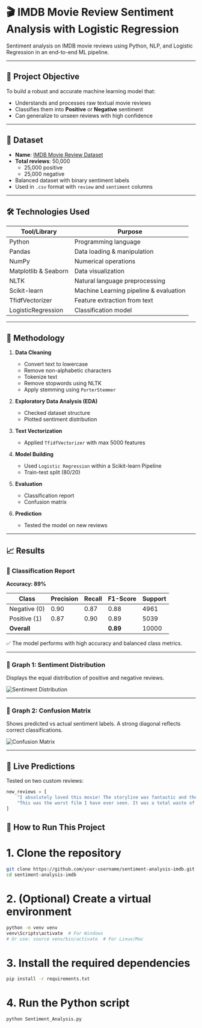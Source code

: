 # 🎬 IMDB Movie Review Sentiment Analysis with Logistic Regression

Sentiment analysis on IMDB movie reviews using Python, NLP, and Logistic Regression in an end-to-end ML pipeline.

---

## 📌 Project Objective

To build a robust and accurate machine learning model that:
- Understands and processes raw textual movie reviews
- Classifies them into **Positive** or **Negative** sentiment
- Can generalize to unseen reviews with high confidence

---

## 📂 Dataset

- **Name**: [IMDB Movie Review Dataset](https://ai.stanford.edu/~amaas/data/sentiment/)
- **Total reviews**: 50,000  
  - 25,000 positive  
  - 25,000 negative  
- Balanced dataset with binary sentiment labels  
- Used in `.csv` format with `review` and `sentiment` columns

---

## 🛠️ Technologies Used

| Tool/Library         | Purpose                                  |
|----------------------|------------------------------------------|
| Python               | Programming language                     |
| Pandas               | Data loading & manipulation              |
| NumPy                | Numerical operations                     |
| Matplotlib & Seaborn | Data visualization                       |
| NLTK                 | Natural language preprocessing           |
| Scikit-learn         | Machine Learning pipeline & evaluation   |
| TfidfVectorizer      | Feature extraction from text             |
| LogisticRegression   | Classification model                     |

---

## 🧠 Methodology

1. **Data Cleaning**  
   - Convert text to lowercase  
   - Remove non-alphabetic characters  
   - Tokenize text  
   - Remove stopwords using NLTK  
   - Apply stemming using `PorterStemmer`

2. **Exploratory Data Analysis (EDA)**  
   - Checked dataset structure  
   - Plotted sentiment distribution

3. **Text Vectorization**  
   - Applied `TfidfVectorizer` with max 5000 features

4. **Model Building**  
   - Used `Logistic Regression` within a Scikit-learn Pipeline  
   - Train-test split (80/20)

5. **Evaluation**  
   - Classification report  
   - Confusion matrix

6. **Prediction**  
   - Tested the model on new reviews

---

## 📈 Results

### 🔹 Classification Report

**Accuracy: 89%**

| Class        | Precision | Recall | F1-Score | Support |
|--------------|-----------|--------|----------|---------|
| Negative (0) | 0.90      | 0.87   | 0.88     | 4961    |
| Positive (1) | 0.87      | 0.90   | 0.89     | 5039    |
| **Overall**  |           |        | **0.89** | 10000   |

✅ The model performs with high accuracy and balanced class metrics.

---

### 🔹 Graph 1: Sentiment Distribution

Displays the equal distribution of positive and negative reviews.

![Sentiment Distribution](samples/Sentiment_Distribution.png)

---

### 🔹 Graph 2: Confusion Matrix

Shows predicted vs actual sentiment labels. A strong diagonal reflects correct classifications.

![Confusion Matrix](./Confusion_Matrix.png)

---

## 🧪 Live Predictions

Tested on two custom reviews:

```python
new_reviews = [
    "I absolutely loved this movie! The storyline was fantastic and the acting was superb.",
    "This was the worst film I have ever seen. It was a total waste of time."
]
```

## 🚀 How to Run This Project

# 1. Clone the repository
```bash
git clone https://github.com/your-username/sentiment-analysis-imdb.git
cd sentiment-analysis-imdb
```

# 2. (Optional) Create a virtual environment
```bash
python -m venv venv
venv\Scripts\activate  # For Windows
# Or use: source venv/bin/activate  # For Linux/Mac
```

# 3. Install the required dependencies
```bash
pip install -r requirements.txt
```

# 4. Run the Python script
```bash
python Sentiment_Analysis.py
```


